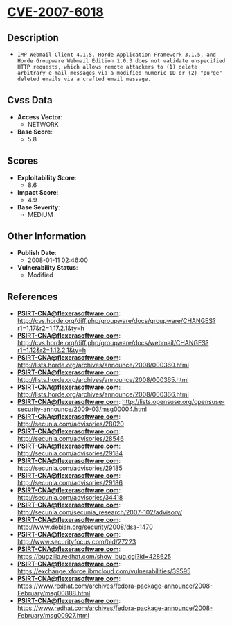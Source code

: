 
# [CVE-2007-6018](http://cvs.horde.org/diff.php/groupware/docs/groupware/CHANGES?r1=1.17&r2=1.17.2.1&ty=h)

## Description

- `IMP Webmail Client 4.1.5, Horde Application Framework 3.1.5, and Horde Groupware Webmail Edition 1.0.3 does not validate unspecified HTTP requests, which allows remote attackers to (1) delete arbitrary e-mail messages via a modified numeric ID or (2) "purge" deleted emails via a crafted email message.`

## Cvss Data

- **Access Vector**:
  - NETWORK
- **Base Score**:
  - 5.8

## Scores

- **Exploitability Score**:
  - 8.6
- **Impact Score**:
  - 4.9
- **Base Severity**:
  - MEDIUM

## Other Information

- **Publish Date**:
  - 2008-01-11 02:46:00
- **Vulnerability Status**:
  - Modified

## References

- **PSIRT-CNA@flexerasoftware.com**: http://cvs.horde.org/diff.php/groupware/docs/groupware/CHANGES?r1=1.17&r2=1.17.2.1&ty=h
- **PSIRT-CNA@flexerasoftware.com**: http://cvs.horde.org/diff.php/groupware/docs/webmail/CHANGES?r1=1.12&r2=1.12.2.1&ty=h
- **PSIRT-CNA@flexerasoftware.com**: http://lists.horde.org/archives/announce/2008/000360.html
- **PSIRT-CNA@flexerasoftware.com**: http://lists.horde.org/archives/announce/2008/000365.html
- **PSIRT-CNA@flexerasoftware.com**: http://lists.horde.org/archives/announce/2008/000366.html
- **PSIRT-CNA@flexerasoftware.com**: http://lists.opensuse.org/opensuse-security-announce/2009-03/msg00004.html
- **PSIRT-CNA@flexerasoftware.com**: http://secunia.com/advisories/28020
- **PSIRT-CNA@flexerasoftware.com**: http://secunia.com/advisories/28546
- **PSIRT-CNA@flexerasoftware.com**: http://secunia.com/advisories/29184
- **PSIRT-CNA@flexerasoftware.com**: http://secunia.com/advisories/29185
- **PSIRT-CNA@flexerasoftware.com**: http://secunia.com/advisories/29186
- **PSIRT-CNA@flexerasoftware.com**: http://secunia.com/advisories/34418
- **PSIRT-CNA@flexerasoftware.com**: http://secunia.com/secunia_research/2007-102/advisory/
- **PSIRT-CNA@flexerasoftware.com**: http://www.debian.org/security/2008/dsa-1470
- **PSIRT-CNA@flexerasoftware.com**: http://www.securityfocus.com/bid/27223
- **PSIRT-CNA@flexerasoftware.com**: https://bugzilla.redhat.com/show_bug.cgi?id=428625
- **PSIRT-CNA@flexerasoftware.com**: https://exchange.xforce.ibmcloud.com/vulnerabilities/39595
- **PSIRT-CNA@flexerasoftware.com**: https://www.redhat.com/archives/fedora-package-announce/2008-February/msg00888.html
- **PSIRT-CNA@flexerasoftware.com**: https://www.redhat.com/archives/fedora-package-announce/2008-February/msg00927.html
